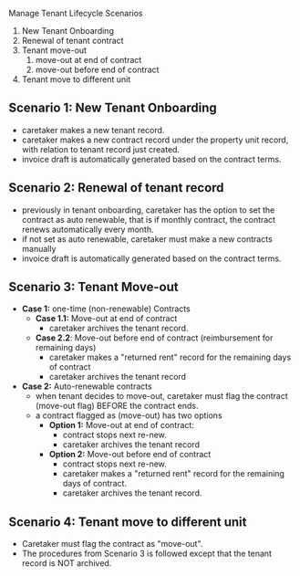 Manage Tenant Lifecycle Scenarios

1. New Tenant Onboarding 
2. Renewal of tenant contract
3. Tenant move-out
	1. move-out at end of contract
	2. move-out before end of contract
4. Tenant move to different unit
## Scenario 1: New Tenant Onboarding 
- caretaker makes a new tenant record.
- caretaker makes a new contract record under the property unit record, with relation to tenant record just created.
- invoice draft is automatically generated based on the contract terms.
## Scenario 2: Renewal of tenant record
- previously in tenant onboarding, caretaker has the option to set the contract as auto renewable, that is if monthly contract, the contract renews automatically every month.
- if not set as auto renewable, caretaker must make a new contracts manually
- invoice draft is automatically generated based on the contract terms.
## Scenario 3: Tenant Move-out
- **Case 1:** one-time (non-renewable) Contracts
	- **Case 1.1:** Move-out at end of contract
		- caretaker archives the tenant record.
	- **Case 2.2**: Move-out before end of contract (reimbursement for remaining days)
		- caretaker makes a "returned rent" record for the remaining days of contract
		- caretaker archives the tenant record
- **Case 2:** Auto-renewable contracts
	- when tenant decides to move-out, caretaker must flag the contract (move-out flag) BEFORE the contract ends.
	- a contract flagged as (move-out) has two options
		- **Option 1:** Move-out at end of contract:
			- contract stops next re-new.
			- caretaker archives the tenant record
		- **Option 2:** Move-out before end of contract
			- contract stops next re-new.
			- caretaker makes a "returned rent" record for the remaining days of contract.
			- caretaker archives the tenant record.

## Scenario 4: Tenant move to different unit
- Caretaker must flag the contract as "move-out".
- The procedures from Scenario 3 is followed except that the tenant record is NOT archived.
